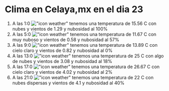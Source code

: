# Clima en Celaya,mx en el dia 23

1. A las 1:0 !["icon weather"](http://openweathermap.org/img/w/04n.png) tenemos una temperatura de 15.56 C con nubes y  vientos de 1.29 y nubosidad al 100%
1. A las 5:0 !["icon weather"](http://openweathermap.org/img/w/04n.png) tenemos una temperatura de 11.67 C con muy nuboso y  vientos de 0.58 y nubosidad al 57%
1. A las 9:0 !["icon weather"](http://openweathermap.org/img/w/01d.png) tenemos una temperatura de 13.89 C con cielo claro y  vientos de 0.82 y nubosidad al 0%
1. A las 13:0 !["icon weather"](http://openweathermap.org/img/w/02d.png) tenemos una temperatura de 25 C con algo de nubes y  vientos de 3.08 y nubosidad al 18%
1. A las 17:0 !["icon weather"](http://openweathermap.org/img/w/01d.png) tenemos una temperatura de 26.67 C con cielo claro y  vientos de 4.02 y nubosidad al 2%
1. A las 21:0 !["icon weather"](http://openweathermap.org/img/w/03n.png) tenemos una temperatura de 22 C con nubes dispersas y  vientos de 4.1 y nubosidad al 40%
